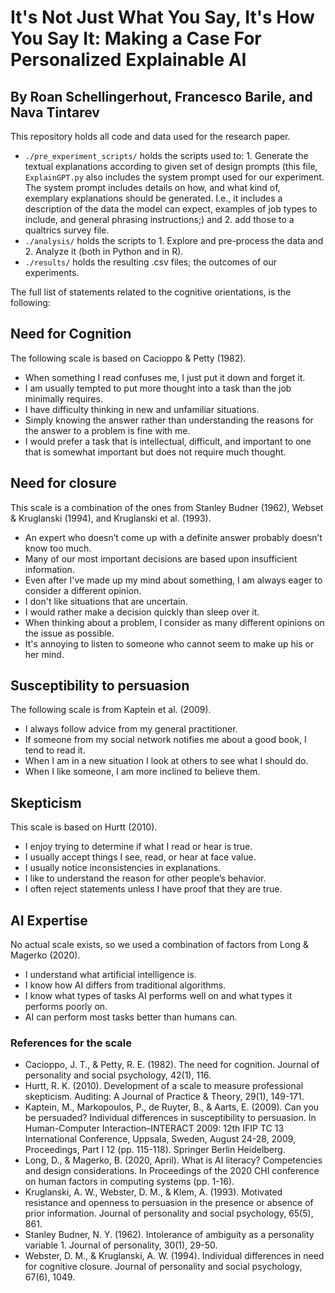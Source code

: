 # It's Not Just What You Say, It's How You Say It: Making a Case For Personalized Explainable AI
## By Roan Schellingerhout, Francesco Barile, and Nava Tintarev

This repository holds all code and data used for the research paper. 

- `./pre_experiment_scripts/` holds the scripts used to: 1. Generate the textual explanations according to given set of design prompts (this file, `ExplainGPT.py` also includes the system prompt used for our experiment. The system prompt includes details on how, and what kind of, exemplary explanations should be generated. I.e., it includes a description of the data the model can expect, examples of job types to include, and general phrasing instructions;) and 2. add those to a qualtrics survey file.
- `./analysis/` holds the scripts to 1. Explore and pre-process the data and 2. Analyze it (both in Python and in R).
- `./results/` holds the resulting .csv files; the outcomes of our experiments. 

The full list of statements related to the cognitive orientations, is the following:

## Need for Cognition
The following scale is based on Cacioppo & Petty (1982).

- When something I read confuses me, I just put it down and forget it.
- I am usually tempted to put more thought into a task than the job minimally requires.
- I have difficulty thinking in new and unfamiliar situations.
- Simply knowing the answer rather than understanding the reasons for the answer to a problem is fine with me.
- I would prefer a task that is intellectual, difficult, and important to one that is somewhat important but does not require much thought.

## Need for closure
This scale is a combination of the ones from Stanley Budner (1962), Webset & Kruglanski (1994), and Kruglanski et al. (1993).

- An expert who doesn’t come up with a definite answer probably doesn’t know too much.
- Many of our most important decisions are based upon insufficient information.
- Even after I've made up my mind about something, I am always eager to consider a different opinion.
- I don't like situations that are uncertain.
- I would rather make a decision quickly than sleep over it.
- When thinking about a problem, I consider as many different opinions on the issue as possible.
- It's annoying to listen to someone who cannot seem to make up his or her mind.

## Susceptibility to persuasion
The following scale is from Kaptein et al. (2009).

- I always follow advice from my general practitioner.
- If someone from my social network notifies me about a good book, I tend to read it.
- When I am in a new situation I look at others to see what I should do.
- When I like someone, I am more inclined to believe them.

## Skepticism
This scale is based on Hurtt (2010).

- I enjoy trying to determine if what I read or hear is true.
- I usually accept things I see, read, or hear at face value.
- I usually notice inconsistencies in explanations.
- I like to understand the reason for other people’s behavior.
- I often reject statements unless I have proof that they are true.

## AI Expertise
No actual scale exists, so we used a combination of factors from Long & Magerko (2020).

- I understand what artificial intelligence is.
- I know how AI differs from traditional algorithms.
- I know what types of tasks AI performs well on and what types it performs poorly on.
- AI can perform most tasks better than humans can.


### References for the scale
- Cacioppo, J. T., & Petty, R. E. (1982). The need for cognition. Journal of personality and social psychology, 42(1), 116.
- Hurtt, R. K. (2010). Development of a scale to measure professional skepticism. Auditing: A Journal of Practice & Theory, 29(1), 149-171.
- Kaptein, M., Markopoulos, P., de Ruyter, B., & Aarts, E. (2009). Can you be persuaded? Individual differences in susceptibility to persuasion. In Human-Computer Interaction–INTERACT 2009: 12th IFIP TC 13 International Conference, Uppsala, Sweden, August 24-28, 2009, Proceedings, Part I 12 (pp. 115-118). Springer Berlin Heidelberg.
- Long, D., & Magerko, B. (2020, April). What is AI literacy? Competencies and design considerations. In Proceedings of the 2020 CHI conference on human factors in computing systems (pp. 1-16).
- Kruglanski, A. W., Webster, D. M., & Klem, A. (1993). Motivated resistance and openness to persuasion in the presence or absence of prior information. Journal of personality and social psychology, 65(5), 861.
- Stanley Budner, N. Y. (1962). Intolerance of ambiguity as a personality variable 1. Journal of personality, 30(1), 29-50.
- Webster, D. M., & Kruglanski, A. W. (1994). Individual differences in need for cognitive closure. Journal of personality and social psychology, 67(6), 1049.
